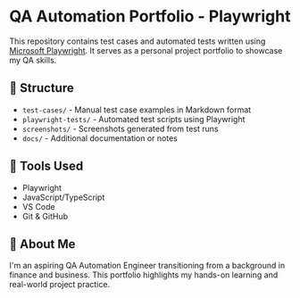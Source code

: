 # QA Automation Portfolio - Playwright

This repository contains test cases and automated tests written using [Microsoft Playwright](https://playwright.dev/). It serves as a personal project portfolio to showcase my QA skills.

## 📁 Structure

- `test-cases/` - Manual test case examples in Markdown format
- `playwright-tests/` - Automated test scripts using Playwright
- `screenshots/` - Screenshots generated from test runs
- `docs/` - Additional documentation or notes

## 🚀 Tools Used

- Playwright
- JavaScript/TypeScript
- VS Code
- Git & GitHub

## 📌 About Me

I'm an aspiring QA Automation Engineer transitioning from a background in finance and business. This portfolio highlights my hands-on learning and real-world project practice.
